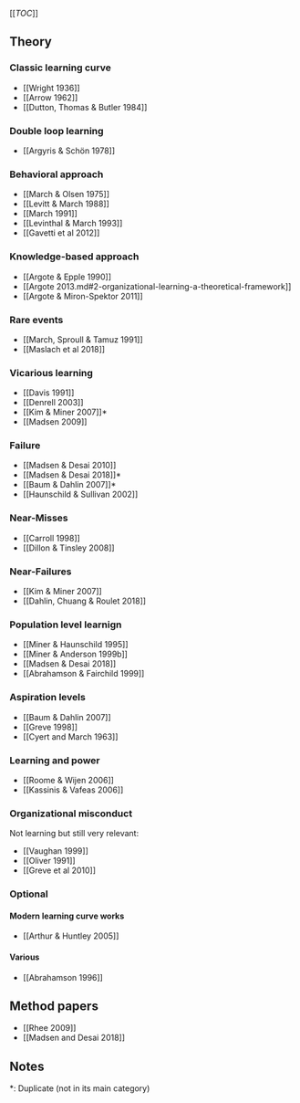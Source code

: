 [[_TOC_]]

## Theory

### Classic learning curve
* [[Wright 1936]]
* [[Arrow 1962]]
* [[Dutton, Thomas & Butler 1984]]

### Double loop learning
* [[Argyris & Schön 1978]]

### Behavioral approach
* [[March & Olsen 1975]]
* [[Levitt & March 1988]]
* [[March 1991]]
* [[Levinthal & March 1993]]
* [[Gavetti et al 2012]]

### Knowledge-based approach
* [[Argote & Epple 1990]]
* [[Argote 2013.md#2-organizational-learning-a-theoretical-framework]]
* [[Argote & Miron-Spektor 2011]]

### Rare events
* [[March, Sproull & Tamuz 1991]]
* [[Maslach et al 2018]]

### Vicarious learning
* [[Davis 1991]]
* [[Denrell 2003]]
* [[Kim & Miner 2007]]*
* [[Madsen 2009]]

### Failure
* [[Madsen & Desai 2010]]
* [[Madsen & Desai 2018]]*
* [[Baum & Dahlin 2007]]*
* [[Haunschild & Sullivan 2002]]

### Near-Misses
* [[Carroll 1998]]
* [[Dillon & Tinsley 2008]]

### Near-Failures
* [[Kim & Miner 2007]]
* [[Dahlin, Chuang & Roulet 2018]]

### Population level learnign
* [[Miner & Haunschild 1995]]
* [[Miner & Anderson 1999b]]
* [[Madsen & Desai 2018]]
* [[Abrahamson & Fairchild 1999]]

### Aspiration levels
* [[Baum & Dahlin 2007]]
* [[Greve 1998]]
* [[Cyert and March 1963]]

### Learning and power
* [[Roome & Wijen 2006]]
* [[Kassinis & Vafeas 2006]]

### Organizational misconduct

Not learning but still very relevant:

* [[Vaughan 1999]]
* [[Oliver 1991]]
* [[Greve et al 2010]]

### Optional

#### Modern learning curve works
* [[Arthur & Huntley 2005]]

#### Various
* [[Abrahamson 1996]]

## Method papers
* [[Rhee 2009]]
* [[Madsen and Desai 2018]]

## Notes

\*: Duplicate (not in its main category)
